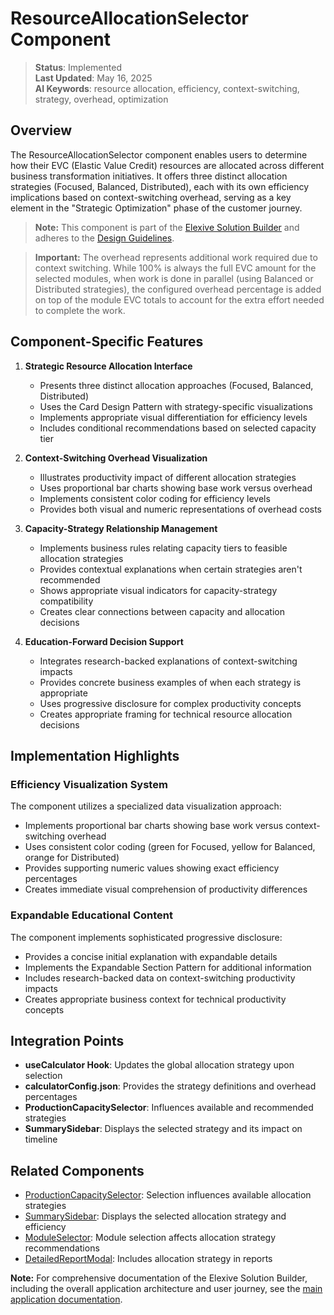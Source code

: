 # ResourceAllocationSelector Component

> **Status**: Implemented  
> **Last Updated**: May 16, 2025  
> **AI Keywords**: resource allocation, efficiency, context-switching, strategy, overhead, optimization

## Overview

The ResourceAllocationSelector component enables users to determine how their EVC (Elastic Value Credit) resources are allocated across different business transformation initiatives. It offers three distinct allocation strategies (Focused, Balanced, Distributed), each with its own efficiency implications based on context-switching overhead, serving as a key element in the "Strategic Optimization" phase of the customer journey.

> **Note:** This component is part of the [Elexive Solution Builder](./CalculatorApp.md) and adheres to the [Design Guidelines](./DesignGuidelines.md).

> **Important:** The overhead represents additional work required due to context switching. While 100% is always the full EVC amount for the selected modules, when work is done in parallel (using Balanced or Distributed strategies), the configured overhead percentage is added on top of the module EVC totals to account for the extra effort needed to complete the work.

## Component-Specific Features

1. **Strategic Resource Allocation Interface**
   - Presents three distinct allocation approaches (Focused, Balanced, Distributed)
   - Uses the Card Design Pattern with strategy-specific visualizations
   - Implements appropriate visual differentiation for efficiency levels
   - Includes conditional recommendations based on selected capacity tier

2. **Context-Switching Overhead Visualization**
   - Illustrates productivity impact of different allocation strategies
   - Uses proportional bar charts showing base work versus overhead
   - Implements consistent color coding for efficiency levels
   - Provides both visual and numeric representations of overhead costs

3. **Capacity-Strategy Relationship Management**
   - Implements business rules relating capacity tiers to feasible allocation strategies
   - Provides contextual explanations when certain strategies aren't recommended
   - Shows appropriate visual indicators for capacity-strategy compatibility
   - Creates clear connections between capacity and allocation decisions

4. **Education-Forward Decision Support**
   - Integrates research-backed explanations of context-switching impacts
   - Provides concrete business examples of when each strategy is appropriate
   - Uses progressive disclosure for complex productivity concepts
   - Creates appropriate framing for technical resource allocation decisions

## Implementation Highlights

### Efficiency Visualization System

The component utilizes a specialized data visualization approach:

- Implements proportional bar charts showing base work versus context-switching overhead
- Uses consistent color coding (green for Focused, yellow for Balanced, orange for Distributed)
- Provides supporting numeric values showing exact efficiency percentages
- Creates immediate visual comprehension of productivity differences

### Expandable Educational Content

The component implements sophisticated progressive disclosure:

- Provides a concise initial explanation with expandable details
- Implements the Expandable Section Pattern for additional information
- Includes research-backed data on context-switching productivity impacts
- Creates appropriate business context for technical productivity concepts

## Integration Points

- **useCalculator Hook**: Updates the global allocation strategy upon selection
- **calculatorConfig.json**: Provides the strategy definitions and overhead percentages
- **ProductionCapacitySelector**: Influences available and recommended strategies
- **SummarySidebar**: Displays the selected strategy and its impact on timeline

## Related Components

- [ProductionCapacitySelector](./ProductionCapacitySelector.md): Selection influences available allocation strategies
- [SummarySidebar](./SummarySidebar.md): Displays the selected allocation strategy and efficiency
- [ModuleSelector](./ModuleSelector.md): Module selection affects allocation strategy recommendations
- [DetailedReportModal](./DetailedReportModal.md): Includes allocation strategy in reports

**Note:** For comprehensive documentation of the Elexive Solution Builder, including the overall application architecture and user journey, see the [main application documentation](./CalculatorApp.md).